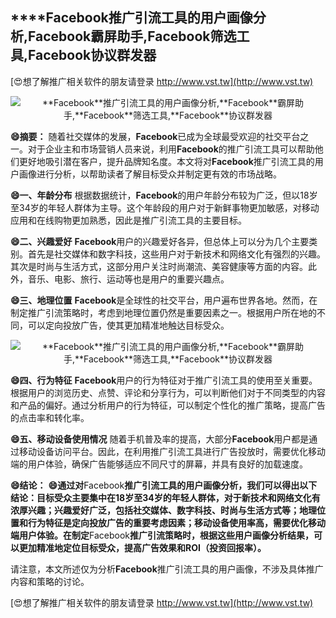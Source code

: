 ## ****Facebook**推广引流工具的用户画像分析,**Facebook**霸屏助手,**Facebook**筛选工具,**Facebook**协议群发器**

[😍想了解推广相关软件的朋友请登录 http://www.vst.tw](http://www.vst.tw)

 <center><img src="https://vst.tw/MP4/tuiguang/png/7.png" alt="**Facebook**推广引流工具的用户画像分析,**Facebook**霸屏助手,**Facebook**筛选工具,**Facebook**协议群发器"></center>

**😄摘要：**
随着社交媒体的发展，**Facebook**已成为全球最受欢迎的社交平台之一。对于企业主和市场营销人员来说，利用**Facebook**的推广引流工具可以帮助他们更好地吸引潜在客户，提升品牌知名度。本文将对**Facebook**推广引流工具的用户画像进行分析，以帮助读者了解目标受众并制定更有效的市场战略。

**😄一、年龄分布**
根据数据统计，**Facebook**的用户年龄分布较为广泛，但以18岁至34岁的年轻人群体为主导。这个年龄段的用户对于新鲜事物更加敏感，对移动应用和在线购物更加熟悉，因此是推广引流工具的主要目标。

**😄二、兴趣爱好**
**Facebook**用户的兴趣爱好各异，但总体上可以分为几个主要类别。首先是社交媒体和数字科技，这些用户对于新技术和网络文化有强烈的兴趣。其次是时尚与生活方式，这部分用户关注时尚潮流、美容健康等方面的内容。此外，音乐、电影、旅行、运动等也是用户的重要兴趣点。

**😄三、地理位置**
**Facebook**是全球性的社交平台，用户遍布世界各地。然而，在制定推广引流策略时，考虑到地理位置仍然是重要因素之一。根据用户所在地的不同，可以定向投放广告，使其更加精准地触达目标受众。

 <center><img src="https://vst.tw/MP4/tuiguang/png/0.png" alt="**Facebook**推广引流工具的用户画像分析,**Facebook**霸屏助手,**Facebook**筛选工具,**Facebook**协议群发器"></center>

**😄四、行为特征**
**Facebook**用户的行为特征对于推广引流工具的使用至关重要。根据用户的浏览历史、点赞、评论和分享行为，可以判断他们对于不同类型的内容和产品的偏好。通过分析用户的行为特征，可以制定个性化的推广策略，提高广告的点击率和转化率。

**😄五、移动设备使用情况**
随着手机普及率的提高，大部分**Facebook**用户都是通过移动设备访问平台。因此，在利用推广引流工具进行广告投放时，需要优化移动端的用户体验，确保广告能够适应不同尺寸的屏幕，并具有良好的加载速度。

**😄结论：**
**😄通过对**Facebook**推广引流工具的用户画像分析，我们可以得出以下结论：目标受众主要集中在18岁至34岁的年轻人群体，对于新技术和网络文化有浓厚兴趣；兴趣爱好广泛，包括社交媒体、数字科技、时尚与生活方式等；地理位置和行为特征是定向投放广告的重要考虑因素；移动设备使用率高，需要优化移动端用户体验。在制定**Facebook**推广引流策略时，根据这些用户画像分析结果，可以更加精准地定位目标受众，提高广告效果和ROI（投资回报率）。**

请注意，本文所述仅为分析**Facebook**推广引流工具的用户画像，不涉及具体推广内容和策略的讨论。

[😍想了解推广相关软件的朋友请登录 http://www.vst.tw](http://www.vst.tw)



